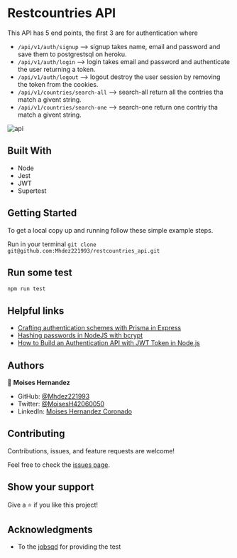 # Restcountries API

This API has 5 end points, the first 3 are for authentication where

- `/api/v1/auth/signup` -->  signup takes name, email and password and save them to postgrestsql on heroku.
- `/api/v1/auth/login` -->  login takes email and password and authenticate the user returning a token.
- `/api/v1/auth/logout` -->  logout destroy the user session by removing the token from the cookies.
- `/api/v1/countries/search-all`  -->  search-all return all the contries tha match a givent string.
- `/api/v1/countries/search-one`  -->  search-one return one contriy tha match a givent string.

![api](https://user-images.githubusercontent.com/67757001/165146174-f64f71ca-e6ef-4bb5-8c06-8e278e40d495.jpg)

## Built With

- Node
- Jest
- JWT
- Supertest

## Getting Started

To get a local copy up and running follow these simple example steps.

Run in your terminal `git clone git@github.com:Mhdez221993/restcountries_api.git`

## Run some test

```
npm run test
```

## Helpful links

- [Crafting authentication schemes with Prisma in Express](https://blog.logrocket.com/crafting-authentication-schemes-with-prisma-in-express/)
- [Hashing passwords in NodeJS with bcrypt](https://sebhastian.com/bcrypt-node/)
- [How to Build an Authentication API with JWT Token in Node.js](https://www.section.io/engineering-education/how-to-build-authentication-api-with-jwt-token-in-nodejs/)

## Authors

👤 **Moises Hernandez**

- GitHub: [@Mhdez221993](https://github.com/Mhdez221993)
- Twitter: [@MoisesH42060050](https://twitter.com/MoisesH42060050)
- LinkedIn: [Moises Hernandez Coronado](https://www.linkedin.com/in/moises-hernandez-9bbb17145/)

## Contributing

Contributions, issues, and feature requests are welcome!

Feel free to check the [issues page](https://github.com/Mhdez221993/restcountries_api/issues).

## Show your support

Give a ⭐️ if you like this project!

## Acknowledgments

- To the [jobsqd](https://www.jobsqd.com/) for providing the test
